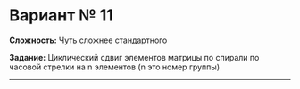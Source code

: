 # Вариант № 11
**Сложность:** Чуть сложнее cтандартного

**Задание:**  Циклический сдвиг элементов матрицы по спирали по часовой стрелки на n элементов (n это номер группы)

---